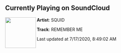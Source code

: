 ## Currently Playing on SoundCloud

[<img align="left" width="100" src="https://i1.sndcdn.com/artworks-WRyn7auHDfUr9NUU-6KThow-t50x50.jpg">](https://soundcloud.com/squidiotic/remember-me?in=saxurn/sets/tester/)

**Artist**: SQUID 

**Track**: REMEMBER ME

Last updated at 7/17/2020, 8:49:02 AM
